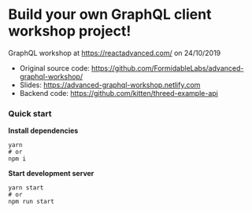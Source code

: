 # Build your own GraphQL client workshop project!

GraphQL workshop at https://reactadvanced.com/ on 24/10/2019

- Original source code: https://github.com/FormidableLabs/advanced-graphql-workshop/
- Slides: https://advanced-graphql-workshop.netlify.com
- Backend code: https://github.com/kitten/threed-example-api

### Quick start

**Install dependencies**
```
yarn
# or
npm i
```
**Start development server**
```
yarn start
# or
npm run start
```
